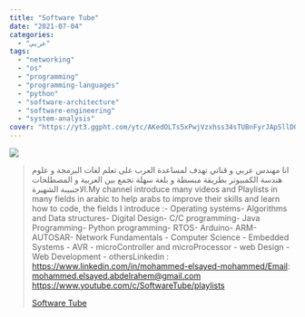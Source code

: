 ```yaml
---
title: "Software Tube"
date: "2021-07-04"
categories:
  - "عربي"
tags:
  - "networking"
  - "os"
  - "programming"
  - "programming-languages"
  - "python"
  - "software-architecture"
  - "software-engineering"
  - "system-analysis"
cover: "https://yt3.ggpht.com/ytc/AKedOLTs5xPwjVzxhss34sTUBnFyrJApSllD0pa3oQaOhw=s88-c-k-c0x00ffffff-no-rj"
---
```


![](https://yt3.ggpht.com/ytc/AKedOLQyMIrUyde6SyaOsFmV6dUBRPsTRv8ODBptuc6Jjg=s176-c-k-c0x00ffffff-no-rj)

> انا مهندس عربي و قناتي تهدف لمساعدة العرب على تعلم لغات البرمجة و علوم هندسة الكمبيوتر بطريقة مبسطة و بلغة سهلة تجمع بين العربية و المصطلحات الاجنبيىة الشهيرة.My channel introduce many videos and Playlists in many fields in arabic to help arabs to improve their skills and learn how to code, the fields I introduce :- Operating systems- Algorithms and Data structures- Digital Design- C/C programming- Java Programming- Python programming- RTOS- Arduino- ARM- AUTOSAR- Network Fundamentals - Computer Science - Embedded Systems - AVR - microController and microProcessor - web Design - Web Development - othersLinkedin : https://www.linkedin.com/in/mohammed-elsayed-mohammed/Email: mohammed.elsayed.abdelrahem@gmail.com https://www.youtube.com/c/SoftwareTube/playlists
>
> [Software Tube](https://www.youtube.com/c/SoftwareTube/playlists)
